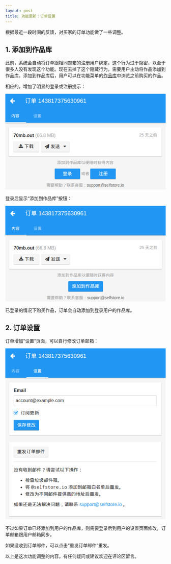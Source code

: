 ```yaml
---
layout: post
title: 功能更新：订单设置
---
```


根据最近一段时间的反馈，对买家的订单功能做了一些调整。

## 1. 添加到作品库

此前，系统会自动将订单跟相同邮箱的注册用户绑定。这个行为过于隐密，以至于很多人没有发现这个功能。现在去掉了这个隐藏行为，需要用户主动将作品添加到作品库。添加到作品库后，用户可以在功能菜单的[作品库](https://selfstore.io/library)中浏览之前购买的作品。

相应的，增加了明显的登录或注册提示：

![](/images/posts/2015-07-29-order-settings/1.png)

登录后显示“添加到作品库”按钮：

![](/images/posts/2015-07-29-order-settings/2.png)

已登录的情况下购买作品，订单会自动添加到登录用户的作品库。

## 2. 订单设置

订单增加“设置”页面，可以自行修改订单邮箱：

![](/images/posts/2015-07-29-order-settings/3.png)

不过如果订单已经添加到用户的作品库，则需要登录后到用户的设置页面修改，订单邮箱跟用户邮箱同步。

如果没收到订单邮件，可以点击“重发订单邮件”重发。

以上是这次功能调整的内容。有任何疑问或建议欢迎在评论区留言。
